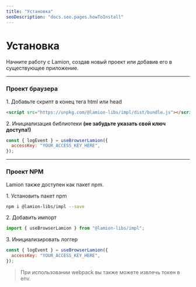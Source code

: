 ```yaml
---
title: "Установка"
seoDescription: "docs.seo.pages.howToInstall"
---
```


# Установка

Начните работу с Lamion, создав новый проект или добавив его в существующее приложение.

---

### Проект браузера

1\. Добавьте скрипт в конец тега html или head

```html
<script src="https://unpkg.com/@lamion-libs/impl/dist/bundle.js"></script>
```

2\. Инициализация библиотеки **(не забудьте указать свой ключ доступа!)**

```js
const { logEvent } = useBrowserLamion({
  accessKey: "YOUR_ACCESS_KEY_HERE",
});
```

---

### Проект NPM

Lamion также доступен как пакет npm.

1\. Установить пакет npm

```sh
npm i @lamion-libs/impl --save
```

2\. Добавить импорт

```ts
import { useBrowserLamion } from "@lamion-libs/impl";
```

3\. Инициализировать логгер

```js
const { logEvent } = useBrowserLamion({
  accessKey: "YOUR_ACCESS_KEY_HERE",
});
```

> При использовании webpack вы также можете извлечь токен в env.
